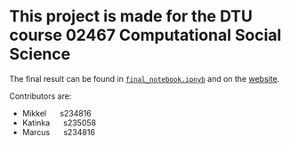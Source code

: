# This project is made for the DTU course 02467 Computational Social Science

The final result can be found in [`final_notebook.ipnyb`](https://github.com/Aaresh1705/CSS_project_final/blob/main/final_notebook.ipynb) and on the [website](https://aaresh1705.github.io/CSS_project_final/). 

Contributors are: 
- Mikkel $\quad$ s234816
- Katinka $\quad$ s235058
- Marcus $\quad$ s234816